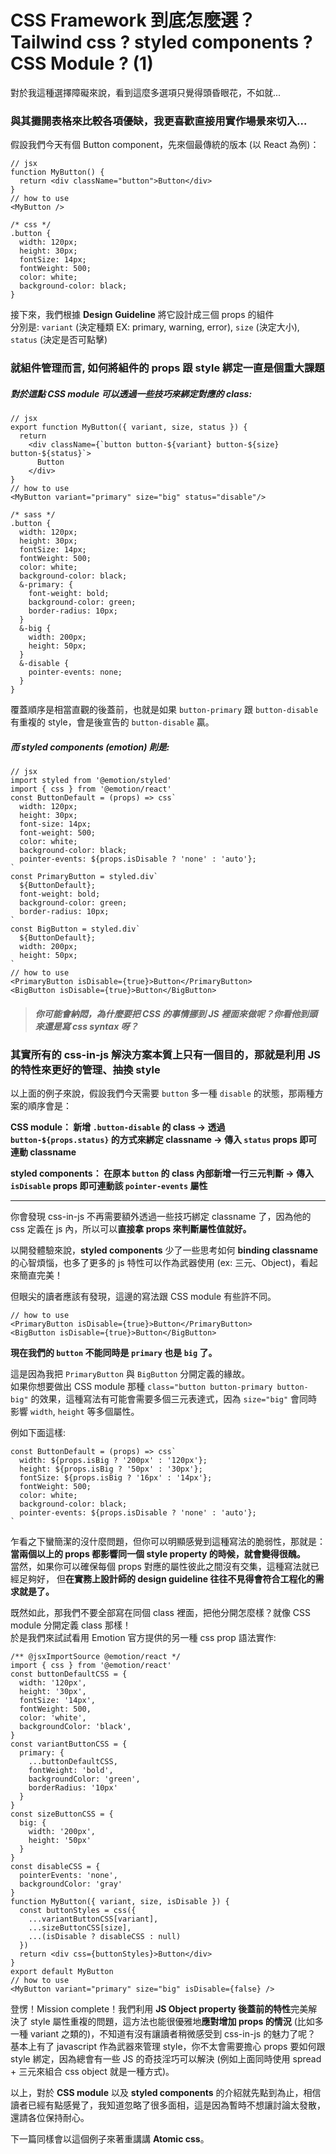 # CSS Framework 到底怎麼選？Tailwind css ? styled components ? CSS Module ? (1)

對於我這種選擇障礙來說，看到這麼多選項只覺得頭昏眼花，不如就...

### 與其攤開表格來比較各項優缺，我更喜歡直接用實作場景來切入...

假設我們今天有個 Button component，先來個最傳統的版本 (以 React 為例)：<br>

```
// jsx
function MyButton() {
  return <div className="button">Button</div>
}
// how to use
<MyButton />
```

```
/* css */
.button {
  width: 120px;
  height: 30px;
  fontSize: 14px;
  fontWeight: 500;
  color: white;
  background-color: black;
}
```

接下來，我們根據 **Design Guideline** 將它設計成三個 props 的組件<br>
分別是: `variant` (決定種類 EX: primary, warning, error), `size` (決定大小), `status` (決定是否可點擊) <br>

### 就組件管理而言, 如何將組件的 props 跟 style 綁定一直是個重大課題

##### 對於這點 CSS module 可以透過一些技巧來綁定對應的 class:

```
// jsx
export function MyButton({ variant, size, status }) {
  return
    <div className={`button button-${variant} button-${size} button-${status}`>
      Button
    </div>
}
// how to use
<MyButton variant="primary" size="big" status="disable"/>
```

```
/* sass */
.button {
  width: 120px;
  height: 30px;
  fontSize: 14px;
  fontWeight: 500;
  color: white;
  background-color: black;
  &-primary: {
    font-weight: bold;
    background-color: green;
    border-radius: 10px;
  }
  &-big {
    width: 200px;
    height: 50px;
  }
  &-disable {
    pointer-events: none;
  }
}
```

覆蓋順序是相當直觀的後蓋前，也就是如果 `button-primary` 跟 `button-disable` 有重複的 style，會是後宣告的 `button-disable` 贏。

##### 而 styled components (emotion) 則是:

```
// jsx
import styled from '@emotion/styled'
import { css } from '@emotion/react'
const ButtonDefault = (props) => css`
  width: 120px;
  height: 30px;
  font-size: 14px;
  font-weight: 500;
  color: white;
  background-color: black;
  pointer-events: ${props.isDisable ? 'none' : 'auto'};
`
const PrimaryButton = styled.div`
  ${ButtonDefault};
  font-weight: bold;
  background-color: green;
  border-radius: 10px;
`
const BigButton = styled.div`
  ${ButtonDefault};
  width: 200px;
  height: 50px;
`
// how to use
<PrimaryButton isDisable={true}>Button</PrimaryButton>
<BigButton isDisable={true}>Button</BigButton>
```

> ##### _你可能會納悶，為什麼要把 CSS 的事情挪到 JS 裡面來做呢？你看他到頭來還是寫 css syntax 呀？_

### 其實所有的 css-in-js 解決方案本質上只有一個目的，那就是利用 JS 的特性來更好的管理、抽換 style

以上面的例子來說，假設我們今天需要 `button` 多一種 `disable` 的狀態，那兩種方案的順序會是：<br>

**CSS module： 新增 `.button-disable` 的 class -> 透過 `button-${props.status}` 的方式來綁定 classname -> 傳入 `status` props 即可連動 classname**<br>

**styled components： 在原本 `button` 的 class 內部新增一行三元判斷 -> 傳入 `isDisable` props 即可連動該 `pointer-events` 屬性**

---

你會發現 css-in-js 不再需要額外透過一些技巧綁定 classname 了，因為他的 css 定義在 js 內，所以可以**直接拿 props 來判斷屬性值就好。**

以開發體驗來說，**styled components** 少了一些思考如何 **binding classname** 的心智煩惱，也多了更多的 js 特性可以作為武器使用 (ex: 三元、Object)，看起來簡直完美！

但眼尖的讀者應該有發現，這邊的寫法跟 CSS module 有些許不同。

```
// how to use
<PrimaryButton isDisable={true}>Button</PrimaryButton>
<BigButton isDisable={true}>Button</BigButton>
```

**現在我們的 `button` 不能同時是 `primary` 也是 `big` 了。**

這是因為我把 `PrimaryButton` 與 `BigButton` 分開定義的緣故。<br>
如果你想要做出 CSS module 那種 `class="button button-primary button-big"` 的效果，這種寫法有可能會需要多個三元表達式，因為 `size="big"` 會同時影響 `width`, `height` 等多個屬性。<br>

例如下面這樣:

```
const ButtonDefault = (props) => css`
  width: ${props.isBig ? '200px' : '120px'};
  height: ${props.isBig ? '50px' : '30px'};
  fontSize: ${props.isBig ? '16px' : '14px'};
  fontWeight: 500;
  color: white;
  background-color: black;
  pointer-events: ${props.isDisable ? 'none' : 'auto'};
`
```

乍看之下蠻簡潔的沒什麼問題，但你可以明顯感覺到這種寫法的脆弱性，那就是：<br>
**當兩個以上的 props 都影響同一個 style property 的時候，就會變得很醜。**<br>
當然，如果你可以確保每個 props 對應的屬性彼此之間沒有交集，這種寫法就已經足夠好，
但**在實務上設計師的 design guideline 往往不見得會符合工程化的需求就是了。**

既然如此，那我們不要全部寫在同個 class 裡面，把他分開怎麼樣？就像 CSS module 分開定義 class 那樣！<br>
於是我們來試試看用 Emotion 官方提供的另一種 css prop 語法實作:

```
/** @jsxImportSource @emotion/react */
import { css } from '@emotion/react'
const buttonDefaultCSS = {
  width: '120px',
  height: '30px',
  fontSize: '14px',
  fontWeight: 500,
  color: 'white',
  backgroundColor: 'black',
}
const variantButtonCSS = {
  primary: {
    ...buttonDefaultCSS,
    fontWeight: 'bold',
    backgroundColor: 'green',
    borderRadius: '10px'
  }
}
const sizeButtonCSS = {
  big: {
    width: '200px',
    height: '50px'
  }
}
const disableCSS = {
  pointerEvents: 'none',
  backgroundColor: 'gray'
}
function MyButton({ variant, size, isDisable }) {
  const buttonStyles = css({
    ...variantButtonCSS[variant],
    ...sizeButtonCSS[size],
    ...(isDisable ? disableCSS : null)
  })
  return <div css={buttonStyles}>Button</div>
}
export default MyButton
// how to use
<MyButton variant="primary" size="big" isDisable={false} />
```

登愣！Mission complete！我們利用 **JS Object property 後蓋前的特性**完美解決了 style 屬性重複的問題，這方法也能很優雅地**應對增加 props 的情況** (比如多一種 variant 之類的)，不知道有沒有讓讀者稍微感受到 css-in-js 的魅力了呢？<br>
基本上有了 javascript 作為武器來管理 style，你不太會需要擔心 props 要如何跟 style 綁定，因為總會有一些 JS 的奇技淫巧可以解決 (例如上面同時使用 spread + 三元來組合 css object 就是一種方式)。

以上，對於 **CSS module** 以及 **styled components** 的介紹就先點到為止，相信讀者已經有點感覺了，我知道忽略了很多面相，這是因為暫時不想讓討論太發散，還請各位保持耐心。

下一篇同樣會以這個例子來著重講講 **Atomic css**。
